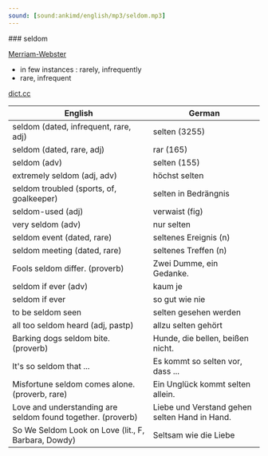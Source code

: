 ```yaml
---
sound: [sound:ankimd/english/mp3/seldom.mp3]
---
```


\### seldom

[Merriam-Webster](https://www.merriam-webster.com/dictionary/seldom)

- in few instances : rarely, infrequently
- rare, infrequent

[dict.cc](https://www.dict.cc/seldom)

| English        | German       |
| -------------- | ------------ |
| seldom (dated, infrequent, rare, adj) | selten (3255) |
| seldom (dated, rare, adj) | rar (165) |
| seldom (adv) | selten (155) |
| extremely seldom (adj, adv) | höchst selten |
| seldom troubled (sports, of, goalkeeper) | selten in Bedrängnis |
| seldom-used (adj) | verwaist (fig) |
| very seldom (adv) | nur selten |
| seldom event (dated, rare) | seltenes Ereignis (n) |
| seldom meeting (dated, rare) | seltenes Treffen (n) |
| Fools seldom differ. (proverb) | Zwei Dumme, ein Gedanke. |
| seldom if ever (adv) | kaum je |
| seldom if ever | so gut wie nie |
| to be seldom seen | selten gesehen werden |
| all too seldom heard (adj, pastp) | allzu selten gehört |
| Barking dogs seldom bite. (proverb) | Hunde, die bellen, beißen nicht. |
| It's so seldom that ... | Es kommt so selten vor, dass ... |
| Misfortune seldom comes alone. (proverb, rare) | Ein Unglück kommt selten allein. |
| Love and understanding are seldom found together. (proverb) | Liebe und Verstand gehen selten Hand in Hand. |
| So We Seldom Look on Love (lit., F, Barbara, Dowdy) | Seltsam wie die Liebe |
